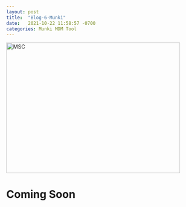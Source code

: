 ```yaml
---
layout: post
title:  "Blog-6-Munki"
date:   2021-10-22 11:58:57 -0700
categories: Munki MDM Tool
---
```


<img src="http://www.amsys.co.uk/wp-content/uploads/munki-admin-packages-java.png" alt="MSC" width="460" height="345">



<h1>Coming Soon</h1>

